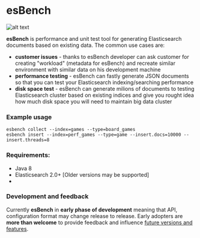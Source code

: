 # esBench

![alt text](https://travis-ci.org/kucera-jan-cz/esBench.svg?branch=master "Logo Title Text 1")

**esBench** is performance and unit test tool for generating Elasticsearch documents based on existing data. 
The common use cases are:
- **customer issues** - thanks to esBench developer can ask customer for creating "workload" (metadata for esBench) and recreate similar environment with similar data on his development machine
- **performance testing** - esBench can fastly generate JSON documents so that you can test your Elasticsearch indexing/searching performance
- **disk space test** - esBench can generate milions of documents to testing Elasticsearch cluster based on existing indices and give you rought idea how much disk space you will need to maintain big data cluster

### Example usage
````
esbench collect --index=games --type=board_games
esbench insert --index=perf_games --type=game --insert.docs=10000 --insert.threads=8
````

### Requirements:
* Java 8
* Elasticsearch 2.0+ [Older versions may be supported]
* 
### Development and feedback
Currently **esBench** in **early phase of development** meaning that API, configuration format may change release to release. Early adopters are **more than welcome** to provide feedback and influence [future versions and features](https://github.com/kucera-jan-cz/esBench/wiki/Future-features).